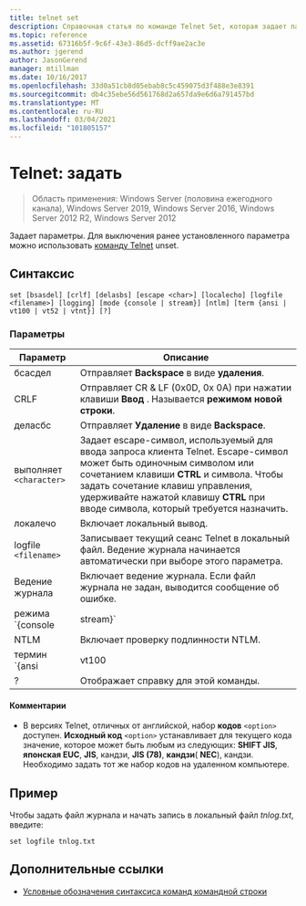 ```yaml
---
title: telnet set
description: Справочная статья по команде Telnet Set, которая задает параметры.
ms.topic: reference
ms.assetid: 67316b5f-9c6f-43e3-86d5-dcff9ae2ac3e
ms.author: jgerend
author: JasonGerend
manager: mtillman
ms.date: 10/16/2017
ms.openlocfilehash: 33d0a51cb8d05ebab8c5c459075d3f488e3e8391
ms.sourcegitcommit: db4c35ebe56d561768d2a657da9e6d6a791457bd
ms.translationtype: MT
ms.contentlocale: ru-RU
ms.lasthandoff: 03/04/2021
ms.locfileid: "101805157"
---
```

# <a name="telnet-set"></a>Telnet: задать

> Область применения: Windows Server (половина ежегодного канала), Windows Server 2019, Windows Server 2016, Windows Server 2012 R2, Windows Server 2012

Задает параметры. Для выключения ранее установленного параметра можно использовать [команду Telnet](telnet-unset.md) unset.

## <a name="syntax"></a>Синтаксис

```
set [bsasdel] [crlf] [delasbs] [escape <char>] [localecho] [logfile <filename>] [logging] [mode {console | stream}] [ntlm] [term {ansi | vt100 | vt52 | vtnt}] [?]
```

### <a name="parameters"></a>Параметры

| Параметр | Описание |
|--|--|
| бсасдел | Отправляет **Backspace** в виде **удаления**. |
| CRLF | Отправляет CR & LF (0x0D, 0x 0A) при нажатии клавиши **Ввод** . Называется **режимом новой строки**. |
| деласбс | Отправляет **Удаление** в виде **Backspace**. |
| выполняет `<character>` | Задает escape-символ, используемый для ввода запроса клиента Telnet. Escape-символ может быть одиночным символом или сочетанием клавиши **CTRL** и символа. Чтобы задать сочетание клавиш управления, удерживайте нажатой клавишу **CTRL** при вводе символа, который требуется назначить. |
| локалечо | Включает локальный вывод. |
| logfile `<filename>` | Записывает текущий сеанс Telnet в локальный файл. Ведение журнала начинается автоматически при выборе этого параметра. |
| Ведение журнала | Включает ведение журнала. Если файл журнала не задан, выводится сообщение об ошибке. |
| режима `{console | stream}` | Задает режим работы. |
| NTLM | Включает проверку подлинности NTLM. |
| термин `{ansi | vt100 | vt52 | vtnt}` | Задает тип терминала. |
| ? | Отображает справку для этой команды. |

#### <a name="remarks"></a>Комментарии

- В версиях Telnet, отличных от английской, набор **кодов** `<option>` доступен. **Исходный код** `<option>` устанавливает для текущего кода значение, которое может быть любым из следующих: **SHIFT JIS**, **японская EUC**, **JIS**, кандзи, **JIS (78)**, **кандзи**( **NEC**), кандзи. Необходимо задать тот же набор кодов на удаленном компьютере.

## <a name="example"></a>Пример

Чтобы задать файл журнала и начать запись в локальный файл *tnlog.txt*, введите:

```
set logfile tnlog.txt
```

## <a name="additional-references"></a>Дополнительные ссылки

- [Условные обозначения синтаксиса команд командной строки](command-line-syntax-key.md)
